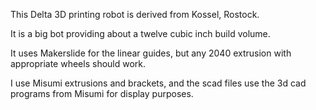 This Delta 3D printing robot is derived from Kossel, Rostock.

It is a big bot providing about a twelve cubic inch build volume.

It uses Makerslide for the linear guides, but any 2040 extrusion with
appropriate wheels should work.

I use Misumi extrusions and brackets, and the scad files use the 3d
cad programs from Misumi for display purposes.


